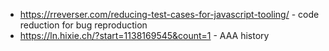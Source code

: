 - https://rreverser.com/reducing-test-cases-for-javascript-tooling/ - code reduction for bug reproduction
- https://ln.hixie.ch/?start=1138169545&count=1 - AAA history
